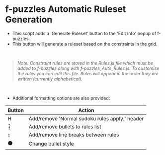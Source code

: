 # f-puzzles Automatic Ruleset Generation

* This script adds a 'Generate Ruleset' button to the 'Edit Info' popup of f-puzzles. 
* This button will generate a ruleset based on the constraints in the grid.

<br>

> *Note: Constraint rules are stored in the Rules.js file which must be added to f-puzzles along with f-puzzles_Auto_Rules.js. To customise the rules you can edit this file. Rules will appear in the order they are written (currently alphabetical).*

<br>

* Additional formatting options are also provided:

|Button|Action|
| --- | --- |
| H | Add/remove 'Normal sudoku rules apply.' header |
| ┋ | Add/remove bullets to rules list |
| ↨ | Add/remove line breaks between rules |
| ⚫ | Change bullet style |


